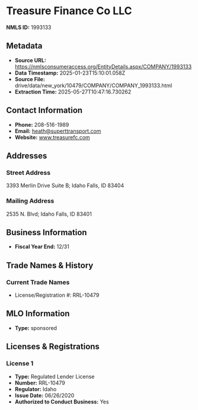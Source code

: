 # Treasure Finance Co LLC

**NMLS ID:** 1993133

## Metadata
- **Source URL:** https://nmlsconsumeraccess.org/EntityDetails.aspx/COMPANY/1993133
- **Data Timestamp:** 2025-01-23T15:10:01.058Z
- **Source File:** drive/data/new_york/10479/COMPANY/COMPANY_1993133.html
- **Extraction Time:** 2025-05-27T10:47:16.730262

## Contact Information
- **Phone:** 208-516-1989
- **Email:** heath@superttransport.com
- **Website:** www.treasurefc.com

## Addresses
### Street Address
3393 Merlin Drive Suite B; Idaho Falls, ID 83404

### Mailing Address
2535 N. Blvd; Idaho Falls, ID 83401

## Business Information
- **Fiscal Year End:** 12/31

## Trade Names & History
### Current Trade Names
- License/Registration #: RRL-10479

## MLO Information
- **Type:** sponsored

## Licenses & Registrations

### License 1
- **Type:** Regulated Lender License
- **Number:** RRL-10479
- **Regulator:** Idaho
- **Issue Date:** 06/26/2020
- **Authorized to Conduct Business:** Yes
